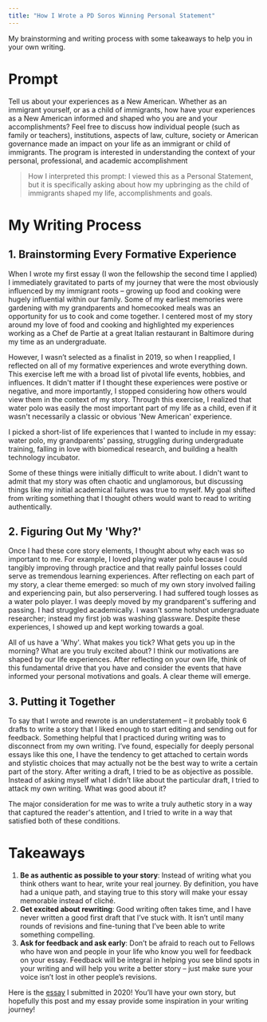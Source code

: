 ```yaml
---
title: "How I Wrote a PD Soros Winning Personal Statement"
---
```

My brainstorming and writing process with some takeaways to help you in your own writing. 

# Prompt
Tell us about your experiences as a New American. Whether as an immigrant yourself, or as a child of immigrants, how have your experiences as a New American informed and shaped who you are and your accomplishments?
Feel free to discuss how individual people (such as family or teachers), institutions, aspects of law, culture, society or American governance made an impact on your life as an immigrant or child of immigrants. The program is interested in understanding the context of your personal, professional, and academic accomplishment

>How I interpreted this prompt: I viewed this as a Personal Statement, but it is specifically asking about how my upbringing as the child of immigrants shaped my life, accomplishments and goals. 

# My Writing Process
## 1. Brainstorming Every Formative Experience 
When I wrote my first essay (I won the fellowship the second time I applied) I immediately gravitated to parts of my journey that were the most obviously influenced by my immigrant roots – growing up food and cooking were hugely influential within our family. Some of my earliest memories were gardening with my grandparents and homecooked meals was an opportunity for us to cook and come together. I centered most of my story around my love of food and cooking and highlighted my experiences working as a Chef de Partie at a great Italian restaurant in Baltimore during my time as an undergraduate. 

However, I wasn’t selected as a finalist in 2019, so when I reapplied, I reflected on all of my formative experiences and wrote everything down. This exercise left me with a broad list of pivotal life events, hobbies, and influences. It didn't matter if I thought these experiences were postive or negative, and more importantly, I stopped considering how others would view them in the context of my story. Through this exercise, I realized that water polo was easily the most important part of my life as a child, even if it wasn't necessarily a classic or obvious 'New American' experience. 

I picked a short-list of life experiences that I wanted to include in my essay: water polo, my grandparents' passing, struggling during undergraduate training, falling in love with biomedical research, and building a health technology incubator. 

Some of these things were initially difficult to write about. I didn't want to admit that my story was often chaotic and unglamorous, but discussing things like my initial academical failures was true to myself. My goal shifted from writing something that I thought others would want to read to writing authentically.

## 2. Figuring Out My 'Why?'
Once I had these core story elements, I thought about why each was so important to me. For example, I loved playing water polo because I could tangibly improving through practice and that really painful losses could serve as tremendous learning experiences. After reflecting on each part of my story, a clear theme emerged: so much of my own story involved failing and experiencing pain, but also perservering. I had suffered tough losses as a water polo player. I was deeply moved by my grandparent's suffering and passing. I had struggled academically. I wasn't some hotshot undergraduate researcher; instead my first job was washing glassware. Despite these experiences, I showed up and kept working towards a goal. 

All of us have a 'Why'. What makes you tick? What gets you up in the morning? What are you truly excited about? I think our motivations are shaped by our life experiences. After reflecting on your own life, think of this fundamental drive that you have and consider the events that have informed your personal motivations and goals. A clear theme will emerge. 

## 3. Putting it Together 
To say that I wrote and rewrote is an understatement – it probably took 6 drafts to write a story that I liked enough to start editing and sending out for feedback. Something helpful that I practiced during writing was to disconnect from my own writing. I’ve found, especially for deeply personal essays like this one, I have the tendency to get attached to certain words and stylistic choices that may actually not be the best way to write a certain part of the story. After writing a draft, I tried to be as objective as possible. Instead of asking myself what I didn’t like about the particular draft, I tried to attack my own writing. What was good about it? 

The major consideration for me was to write a truly authetic story in a way that captured the reader's attention, and I tried to write in a way that satisfied both of these conditions. 

# Takeaways
1.	**Be as authentic as possible to your story**: Instead of writing what you think others want to hear, write your real journey. By definition, you have had a unique path, and staying true to this story will make your essay memorable instead of cliché.  
2.	**Get excited about rewriting**: Good writing often takes time, and I have never written a good first draft that I’ve stuck with. It isn’t until many rounds of revisions and fine-tuning that I’ve been able to write something compelling. 
3.	**Ask for feedback and ask early**: Don’t be afraid to reach out to Fellows who have won and people in your life who know you well for feedback on your essay. Feedback will be integral in helping you see blind spots in your writing and will help you write a better story – just make sure your voice isn’t lost in other people’s revisions. 

Here is the [essay](https://pdfhost.io/v/7H1bYzfaq_JLee_Soros_2020pdf.pdf) I submitted in 2020! You’ll have your own story, but hopefully this post and my essay provide some inspiration in your writing journey! 
